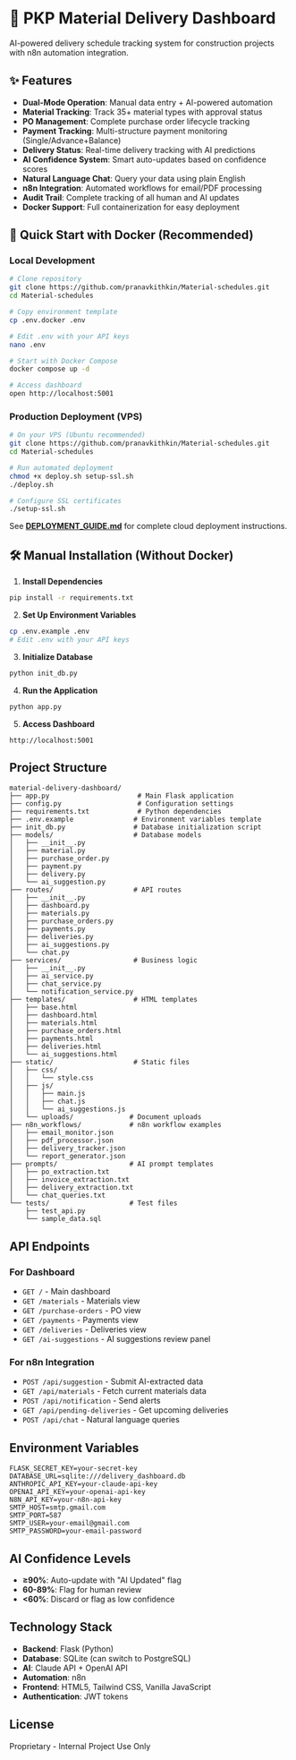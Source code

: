 # 🚀 PKP Material Delivery Dashboard

AI-powered delivery schedule tracking system for construction projects with n8n automation integration.

## ✨ Features

- **Dual-Mode Operation**: Manual data entry + AI-powered automation
- **Material Tracking**: Track 35+ material types with approval status
- **PO Management**: Complete purchase order lifecycle tracking
- **Payment Tracking**: Multi-structure payment monitoring (Single/Advance+Balance)
- **Delivery Status**: Real-time delivery tracking with AI predictions
- **AI Confidence System**: Smart auto-updates based on confidence scores
- **Natural Language Chat**: Query your data using plain English
- **n8n Integration**: Automated workflows for email/PDF processing
- **Audit Trail**: Complete tracking of all human and AI updates
- **Docker Support**: Full containerization for easy deployment

## 🐳 Quick Start with Docker (Recommended)

### Local Development
```bash
# Clone repository
git clone https://github.com/pranavkithkin/Material-schedules.git
cd Material-schedules

# Copy environment template
cp .env.docker .env

# Edit .env with your API keys
nano .env

# Start with Docker Compose
docker compose up -d

# Access dashboard
open http://localhost:5001
```

### Production Deployment (VPS)
```bash
# On your VPS (Ubuntu recommended)
git clone https://github.com/pranavkithkin/Material-schedules.git
cd Material-schedules

# Run automated deployment
chmod +x deploy.sh setup-ssl.sh
./deploy.sh

# Configure SSL certificates
./setup-ssl.sh
```

See **[DEPLOYMENT_GUIDE.md](DEPLOYMENT_GUIDE.md)** for complete cloud deployment instructions.

## 🛠️ Manual Installation (Without Docker)

1. **Install Dependencies**
```bash
pip install -r requirements.txt
```

2. **Set Up Environment Variables**
```bash
cp .env.example .env
# Edit .env with your API keys
```

3. **Initialize Database**
```bash
python init_db.py
```

4. **Run the Application**
```bash
python app.py
```

5. **Access Dashboard**
```
http://localhost:5001
```

## Project Structure

```
material-delivery-dashboard/
├── app.py                      # Main Flask application
├── config.py                   # Configuration settings
├── requirements.txt            # Python dependencies
├── .env.example               # Environment variables template
├── init_db.py                 # Database initialization script
├── models/                    # Database models
│   ├── __init__.py
│   ├── material.py
│   ├── purchase_order.py
│   ├── payment.py
│   ├── delivery.py
│   └── ai_suggestion.py
├── routes/                    # API routes
│   ├── __init__.py
│   ├── dashboard.py
│   ├── materials.py
│   ├── purchase_orders.py
│   ├── payments.py
│   ├── deliveries.py
│   ├── ai_suggestions.py
│   └── chat.py
├── services/                  # Business logic
│   ├── __init__.py
│   ├── ai_service.py
│   ├── chat_service.py
│   └── notification_service.py
├── templates/                 # HTML templates
│   ├── base.html
│   ├── dashboard.html
│   ├── materials.html
│   ├── purchase_orders.html
│   ├── payments.html
│   ├── deliveries.html
│   └── ai_suggestions.html
├── static/                    # Static files
│   ├── css/
│   │   └── style.css
│   ├── js/
│   │   ├── main.js
│   │   ├── chat.js
│   │   └── ai_suggestions.js
│   └── uploads/              # Document uploads
├── n8n_workflows/            # n8n workflow examples
│   ├── email_monitor.json
│   ├── pdf_processor.json
│   ├── delivery_tracker.json
│   └── report_generator.json
├── prompts/                  # AI prompt templates
│   ├── po_extraction.txt
│   ├── invoice_extraction.txt
│   ├── delivery_extraction.txt
│   └── chat_queries.txt
└── tests/                    # Test files
    ├── test_api.py
    └── sample_data.sql
```

## API Endpoints

### For Dashboard
- `GET /` - Main dashboard
- `GET /materials` - Materials view
- `GET /purchase-orders` - PO view
- `GET /payments` - Payments view
- `GET /deliveries` - Deliveries view
- `GET /ai-suggestions` - AI suggestions review panel

### For n8n Integration
- `POST /api/suggestion` - Submit AI-extracted data
- `GET /api/materials` - Fetch current materials data
- `POST /api/notification` - Send alerts
- `GET /api/pending-deliveries` - Get upcoming deliveries
- `POST /api/chat` - Natural language queries

## Environment Variables

```
FLASK_SECRET_KEY=your-secret-key
DATABASE_URL=sqlite:///delivery_dashboard.db
ANTHROPIC_API_KEY=your-claude-api-key
OPENAI_API_KEY=your-openai-api-key
N8N_API_KEY=your-n8n-api-key
SMTP_HOST=smtp.gmail.com
SMTP_PORT=587
SMTP_USER=your-email@gmail.com
SMTP_PASSWORD=your-email-password
```

## AI Confidence Levels

- **≥90%**: Auto-update with "AI Updated" flag
- **60-89%**: Flag for human review
- **<60%**: Discard or flag as low confidence

## Technology Stack

- **Backend**: Flask (Python)
- **Database**: SQLite (can switch to PostgreSQL)
- **AI**: Claude API + OpenAI API
- **Automation**: n8n
- **Frontend**: HTML5, Tailwind CSS, Vanilla JavaScript
- **Authentication**: JWT tokens

## License

Proprietary - Internal Project Use Only
